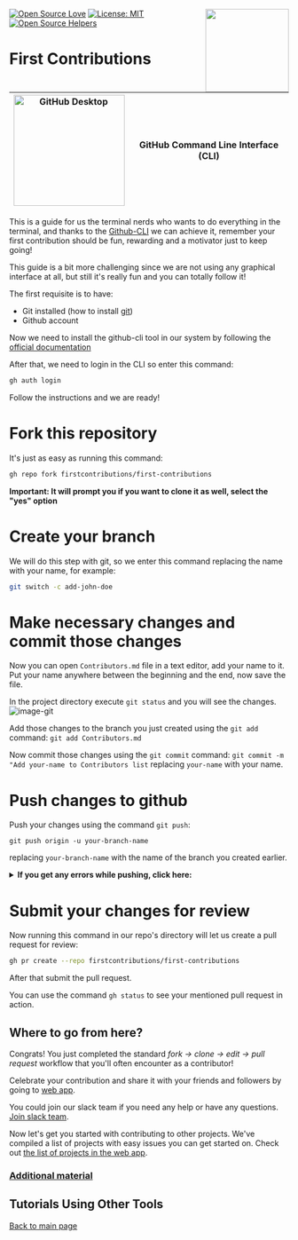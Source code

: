 [![Open Source Love](https://badges.frapsoft.com/os/v1/open-source.svg?v=103)](https://github.com/ellerbrock/open-source-badges/)
[<img align="right" width="150" src="https://firstcontributions.github.io/assets/gui-tool-tutorials/github-desktop-tutorial/join-slack-team.png">](https://join.slack.com/t/firstcontributors/shared_invite/enQtNjkxNzQwNzA2MTMwLTVhMWJjNjg2ODRlNWZhNjIzYjgwNDIyZWYwZjhjYTQ4OTBjMWM0MmFhZDUxNzBiYzczMGNiYzcxNjkzZDZlMDM)
[![License: MIT](https://img.shields.io/badge/License-MIT-green.svg)](https://opensource.org/licenses/MIT)
[![Open Source Helpers](https://www.codetriage.com/roshanjossey/first-contributions/badges/users.svg)](https://www.codetriage.com/roshanjossey/first-contributions)


# First Contributions

| <img alt="GitHub Desktop" src="https://cdn.icon-icons.com/icons2/2157/PNG/512/github_git_hub_logo_icon_132878.png" width="200"> | GitHub Command Line Interface (CLI) |
|------------------------------------------------------------------------------------------------------------------------------------------------------------------------------------------------------------------------------------------------------------------------------------------------------|-------------------------------------|

This is a guide for us the terminal nerds who wants to do everything in the terminal, and thanks to the [Github-CLI](https://cli.github.com/) we can achieve it, remember your first contribution should be fun, rewarding and a motivator just to keep going!

This guide is a bit more challenging since we are not using any graphical interface at all, but still it's really fun and you can totally follow it!

The first requisite is to have:
- Git installed (how to install [git](https://git-scm.com/downloads))
- Github account

Now we need to install the github-cli tool in our system by following the [official documentation](https://github.com/cli/cli#installation)

After that, we need to login in the CLI so enter this command: 
```bash 
gh auth login
```

Follow the instructions and we are ready!

# Fork this repository
It's just as easy as running this command:

```bash
gh repo fork firstcontributions/first-contributions
```
**Important: It will prompt you if you want to clone it as well, select the "yes" option**

# Create your branch
We will do this step with git, so we enter this command replacing the name with your name, for example:
```bash 
git switch -c add-john-doe
```

# Make necessary changes and commit those changes 
Now you can open `Contributors.md` file in a text editor, add your name to it. Put your name anywhere between the beginning and the end, now save the file.

In the project directory execute `git status` and you will see the changes.
![image-git](https://camo.githubusercontent.com/a35c4722d7aab337eefc655d1488f7b4dc038508e6adaf5e88e2e052a976f010/68747470733a2f2f6669727374636f6e747269627574696f6e732e6769746875622e696f2f6173736574732f526561646d652f6769742d7374617475732e706e67)

Add those changes to the branch you just created using the `git add` command:
`git add Contributors.md`

Now commit those changes using the `git commit` command:
`git commit -m "Add your-name to Contributors list`
replacing `your-name` with your name.

# Push changes to github 
Push your changes using the command `git push`:

```
git push origin -u your-branch-name
```

replacing `your-branch-name` with the name of the branch you created earlier.

<details>
<summary> <strong>If you get any errors while pushing, click here:</strong> </summary>

- ### Authentication Error
     <pre>remote: Support for password authentication was removed on August 13, 2021. Please use a personal access token instead.
  remote: Please see https://github.blog/2020-12-15-token-authentication-requirements-for-git-operations/ for more information.
  fatal: Authentication failed for 'https://github.com/<your-username>/first-contributions.git/'</pre>
  Go to [GitHub's tutorial](https://docs.github.com/en/authentication/connecting-to-github-with-ssh/adding-a-new-ssh-key-to-your-github-account) on generating and configuring an SSH key to your account.

</details>

# Submit your changes for review
Now running this command in our repo's directory will let us create a pull request for review:

```bash 
gh pr create --repo firstcontributions/first-contributions
```

After that submit the pull request.

You can use the command `gh status` to see your mentioned pull request in action.

## Where to go from here?

Congrats! You just completed the standard _fork -> clone -> edit -> pull request_ workflow that you'll often encounter as a contributor!

Celebrate your contribution and share it with your friends and followers by going to [web app](https://firstcontributions.github.io/#social-share).

You could join our slack team if you need any help or have any questions. [Join slack team](https://join.slack.com/t/firstcontributors/shared_invite/zt-vchl8cde-S0KstI_jyCcGEEj7rSTQiA).

Now let's get you started with contributing to other projects. We've compiled a list of projects with easy issues you can get started on. Check out [the list of projects in the web app](https://firstcontributions.github.io/#project-list).

### [Additional material](additional-material/git_workflow_scenarios/additional-material.md)

## Tutorials Using Other Tools

[Back to main page](https://github.com/firstcontributions/first-contributions#tutorials-using-other-tools)
